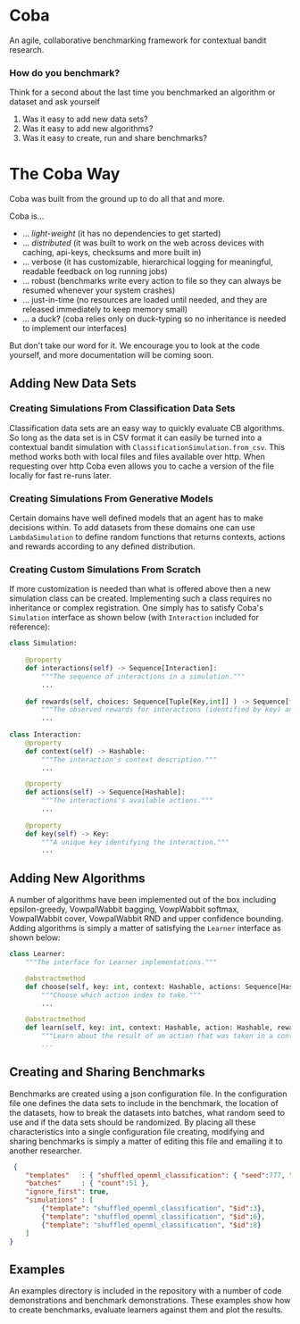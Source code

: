 # Coba

An agile, collaborative benchmarking framework for contextual bandit research.

### How do you benchmark?

Think for a second about the last time you benchmarked an algorithm or dataset and ask yourself

 1. Was it easy to add new data sets?
 2. Was it easy to add new algorithms?
 3. Was it easy to create, run and share benchmarks?

# The Coba Way
 
 Coba was built from the ground up to do all that and more.
 
 Coba is...
 
 * ... *light-weight* (it has no dependencies to get started)
 * ... *distributed* (it was built to work on the web across devices with caching, api-keys, checksums and more built in)
 * ... verbose (it has customizable, hierarchical logging for meaningful, readable feedback on log running jobs)
 * ... robust (benchmarks write every action to file so they can always be resumed whenever your system crashes)
 * ... just-in-time (no resources are loaded until needed, and they are released immediately to keep memory small)
 * ... a duck? (coba relies only on duck-typing so no inheritance is needed to implement our interfaces)
 
 But don't take our word for it. We encourage you to look at the code yourself, and more documentation will be coming soon.
 
 ## Adding New Data Sets
 
 ### Creating Simulations From Classification Data Sets
 
 Classification data sets are an easy way to quickly evaluate CB algorithms. So long as the data set is in CSV format it can easily be turned into a contextual bandit simulation with `ClassificationSimulation.from_csv`. This method works both with local files and files available over http. When requesting over http Coba even allows you to cache a version of the file locally for fast re-runs later.
 
 ### Creating Simulations From Generative Models
 
 Certain domains have well defined models that an agent has to make decisions within. To add datasets from these domains one can use `LambdaSimulation` to define random functions that returns contexts, actions and rewards according to any defined distribution. 
 
 ### Creating Custom Simulations From Scratch
 
 If more customization is needed than what is offered above then a new simulation class can be created. Implementing such a class requires no inheritance or complex registration. One simply has to satisfy Coba's `Simulation` interface as shown below (with `Interaction` included for reference):
 
```python
class Simulation:
 
    @property
    def interactions(self) -> Sequence[Interaction]:
        """The sequence of interactions in a simulation."""
        ...
    
    def rewards(self, choices: Sequence[Tuple[Key,int]] ) -> Sequence[float]:
        """The observed rewards for interactions (identified by key) and their selected action indexes."""
        ...
    
class Interaction:
    @property
    def context(self) -> Hashable:
        """The interaction's context description."""
        ...

    @property
    def actions(self) -> Sequence[Hashable]:
        """The interactions's available actions."""
        ...
    
    @property
    def key(self) -> Key:
        """A unique key identifying the interaction."""
        ...
```

 ## Adding New Algorithms
 
 A number of algorithms have been implemented out of the box including epsilon-greedy, VowpalWabbit bagging, VowpWabbit softmax, VowpalWabbit cover, VowpalWabbit RND and upper confidence bounding. Adding algorithms is simply a matter of satisfying the `Learner` interface as shown below:
 
```python
class Learner:
    """The interface for Learner implementations."""

    @abstractmethod
    def choose(self, key: int, context: Hashable, actions: Sequence[Hashable]) -> int:
        """Choose which action index to take."""
        ...

    @abstractmethod
    def learn(self, key: int, context: Hashable, action: Hashable, reward: float) -> None:
        """Learn about the result of an action that was taken in a context.
        ...
```
 
 ## Creating and Sharing Benchmarks
 
 Benchmarks are created using a json configuration file. In the configuration file one defines the data sets to include in the benchmark, the location of the datasets, how to break the datasets into batches, what random seed to use and if the data sets should be randomized. By placing all these characteristics into a single configuration file creating, modifying and sharing benchmarks is simply a matter of editing this file and emailing it to another researcher.
 
```json
 {
    "templates"   : { "shuffled_openml_classification": { "seed":777, "type":"classification", "from": {"format":"openml", "id":"$id"} }},
    "batches"     : { "count":51 },
    "ignore_first": true,
    "simulations" : [
        {"template": "shuffled_openml_classification", "$id":3},
        {"template": "shuffled_openml_classification", "$id":6},
        {"template": "shuffled_openml_classification", "$id":8}
    ]
}
```
 
 ## Examples
 
 An examples directory is included in the repository with a number of code demonstrations and benchmark demonstrations. These examples show how to create benchmarks, evaluate learners against them and plot the results.

